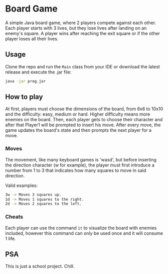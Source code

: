# Board Game

A simple Java board game, where 2 players compete against each other.
Each player starts with 3 lives, but they lose lives after landing on an enemy's square.
A player wins after reaching the exit square or if the other player loses all their lives.

## Usage

Clone the repo and run the `Main` class from your IDE or download the latest release and execute the .jar file: 

```zsh
java -jar prog.jar
```

## How to play

At first, players must choose the dimensions of the board, from 6x6 to 10x10 and the difficulty: easy, medium or hard. Higher difficulty means more enemies on the board.
Then, each player gets to choose their character and after that Player1 will be prompted to insert his move. After every move, the game updates the board's state and then prompts the next player for a move.

### Moves
The movement, like many keyboard games is 'wasd', but before inserting the direction character (w for example), the player must first introduce a number from 1 to 3 that indicates how many squares to move in said direction.

Valid examples: 

```zsh
3w -> Moves 3 squares up.
1d -> Moves 1 squares to the right.
2d -> Moves 2 squares to the left.
```

### Cheats
Each player can use the command `1t` to visualize the board with enemies included, however this command can only be used once and it will consume 1 life.

## PSA
This is just a school project. Chill.
